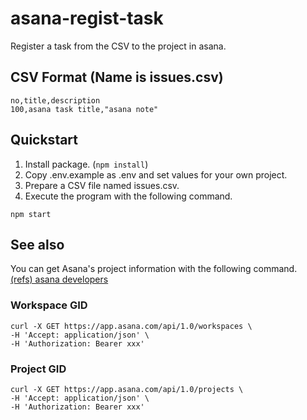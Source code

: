 # asana-regist-task
Register a task from the CSV to the project in asana.

## CSV Format (Name is issues.csv)
```
no,title,description
100,asana task title,"asana note"
```
## Quickstart
1. Install package. (`npm install`)
2. Copy .env.example as .env and set values for your own project. 
3. Prepare a CSV file named issues.csv.
4. Execute the program with the following command.
```
npm start
```

## See also
You can get Asana's project information with the following command.  
[(refs) asana developers](https://developers.asana.com/docs)
### Workspace GID
```
curl -X GET https://app.asana.com/api/1.0/workspaces \
-H 'Accept: application/json' \
-H 'Authorization: Bearer xxx'
```
### Project GID
```
curl -X GET https://app.asana.com/api/1.0/projects \
-H 'Accept: application/json' \
-H 'Authorization: Bearer xxx'
```
